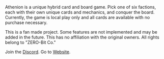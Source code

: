Athenion is a unique hybrid card and board game. Pick one of six factions, each with their own unique cards and mechanics, and conquer the board.
Currently, the game is local play only and all cards are available with no purchase necessary. 
            
This is a fan made project. Some features are not implemented and may be added in the future.
This has no affiliation with the original owners. All rights belong to "ZERO-Bit Co."

Join the <a href="https://discord.gg/sBXgeuEq5Q">Discord</a>.
Go to <a href="https://albertzevanescent.github.io/Athenion-Fan-Project/">Website</a>.
